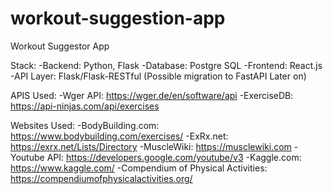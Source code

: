 # workout-suggestion-app

Workout Suggestor App

Stack:
-Backend: Python, Flask
-Database: Postgre SQL
-Frontend: React.js
-API Layer: Flask/Flask-RESTful (Possible migration to FastAPI Later on)

APIS Used:
-Wger API: https://wger.de/en/software/api
-ExerciseDB: https://api-ninjas.com/api/exercises

Websites Used:
-BodyBuilding.com: https://www.bodybuilding.com/exercises/
-ExRx.net: https://exrx.net/Lists/Directory
-MuscleWiki: https://musclewiki.com
-Youtube API: https://developers.google.com/youtube/v3
-Kaggle.com: https://www.kaggle.com/
-Compendium of Physical Activities: https://compendiumofphysicalactivities.org/
